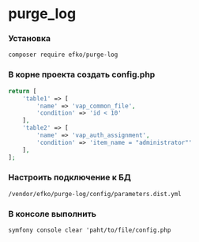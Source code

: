 # purge_log

### Установка
```
composer require efko/purge-log
```

###  В корне проекта создать config.php
```php
return [
    'table1' => [
        'name' => 'vap_common_file',
        'condition' => 'id < 10'
    ],
    'table2' => [
        'name' => 'vap_auth_assignment',
        'condition' => 'item_name = "administrator"'
    ],
];
```
### Настроить подключение к БД
```
/vendor/efko/purge-log/config/parameters.dist.yml
```

### В консоле выполнить 
```
symfony console clear 'paht/to/file/config.php
```